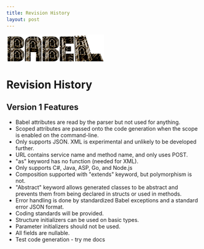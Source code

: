 ```yaml
---
title: Revision History
layout: post
---
```


![Babel](media/logo.png)

Revision History
================

Version 1 Features
------------------

* Babel attributes are read by the parser but not used for anything.
* Scoped attributes are passed onto the code generation when the scope is enabled on the command-line.
* Only supports JSON. XML is experimental and unlikely to be developed further.
* URL contains service name and method name, and only uses POST.
* "as" keyword has no function (needed for XML).
* Only supports C#, Java, ASP, Go, and Node.js
* Composition supported with "extends" keyword, but polymorphism is not.
* "Abstract" keyword allows generated classes to be abstract and prevents them from being declared in structs or used in methods.
* Error handling is done by standardized Babel exceptions and a standard error JSON format.
* Coding standards will be provided.
* Structure initializers can be used on basic types.
* Parameter initializers should not be used.
* All fields are nullable.
* Test code generation - try me docs
